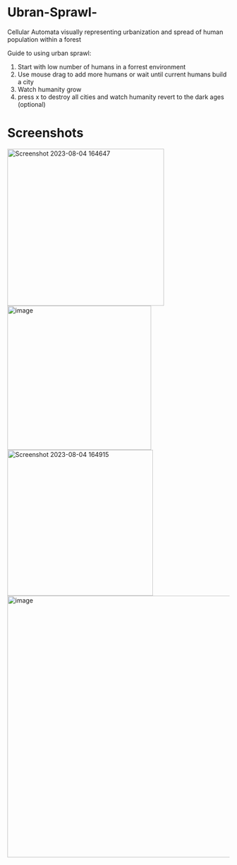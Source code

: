# Ubran-Sprawl-
Cellular Automata visually representing urbanization and spread of human population within a forest

Guide to using urban sprawl:
1. Start with low number of humans in a forrest environment
2. Use mouse drag to add more humans or wait until current humans build a city
3. Watch humanity grow
4. press x to destroy all cities and watch humanity revert to the dark ages (optional)

# Screenshots
<img width="355" alt="Screenshot 2023-08-04 164647" src="https://github.com/Timmylu414/Ubran-Sprawl/assets/75452456/c929e373-8bcd-4301-a26e-f40eccb9e181">
<img width="326" alt="image" src="https://github.com/Timmylu414/Ubran-Sprawl/assets/75452456/cf9718a3-05b9-46ac-bf17-bfb4b6f21190">
<img width="330" alt="Screenshot 2023-08-04 164915" src="https://github.com/Timmylu414/Ubran-Sprawl/assets/75452456/9b58613e-48ec-47f6-9f3b-56ea592773ea">
<img width="592" alt="image" src="https://github.com/Timmylu414/Ubran-Sprawl/assets/75452456/c3414701-d433-4089-b4d4-44c850f3cef1">

